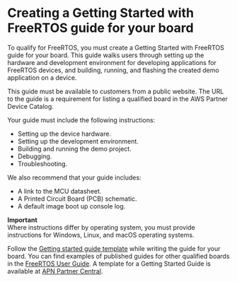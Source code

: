 # Creating a Getting Started with FreeRTOS guide for your board<a name="afq-gsg"></a>

To qualify for FreeRTOS, you must create a Getting Started with FreeRTOS guide for your board\. This guide walks users through setting up the hardware and development environment for developing applications for FreeRTOS devices, and building, running, and flashing the created demo application on a device\.

This guide must be available to customers from a public website\. The URL to the guide is a requirement for listing a qualified board in the AWS Partner Device Catalog\.

Your guide must include the following instructions:
+ Setting up the device hardware\.
+ Setting up the development environment\.
+ Building and running the demo project\.
+ Debugging\.
+ Troubleshooting\.

We also recommend that your guide includes:
+ A link to the MCU datasheet\.
+ A Printed Circuit Board \(PCB\) schematic\.
+ A default image boot up console log\.

**Important**  
Where instructions differ by operating system, you must provide instructions for Windows, Linux, and macOS operating systems\.

Follow the [Getting started guide template](getting_started_template.md) while writing the guide for your board\. You can find examples of published guides for other qualified boards in the [FreeRTOS User Guide](https://docs.aws.amazon.com/freertos/latest/userguide/freertos-getting-started.html)\. A template for a Getting Started Guide is available at [ APN Partner Central](https://partnercentral.awspartner.com/)\.